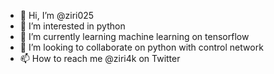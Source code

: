 - 👋 Hi, I’m @ziri025
- 👀 I’m interested in python 
- 🌱 I’m currently learning machine learning on tensorflow
- 💞️ I’m looking to collaborate on python with control network
- 📫 How to reach me @ziri4k on Twitter

<!---
ziri025/ziri025 is a ✨ special ✨ repository because its `README.md` (this file) appears on your GitHub profile.
You can click the Preview link to take a look at your changes.
--->
